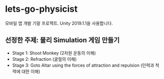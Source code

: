 # lets-go-physicist
모바일 앱 개발 기말 프로젝트.  Unity 2019.1.1을 사용합니다.

## 선정한 주제: 물리 Simulation 게임 만들기
 - Stage 1: Shoot Monkey (2차원 운동의 이해)
 - Stage 2: Refraction (굴절의 이해)
 - Stage 3: Goto Altar using the forces of attraction and repulsion (인력과 척력에 대한 이해)
